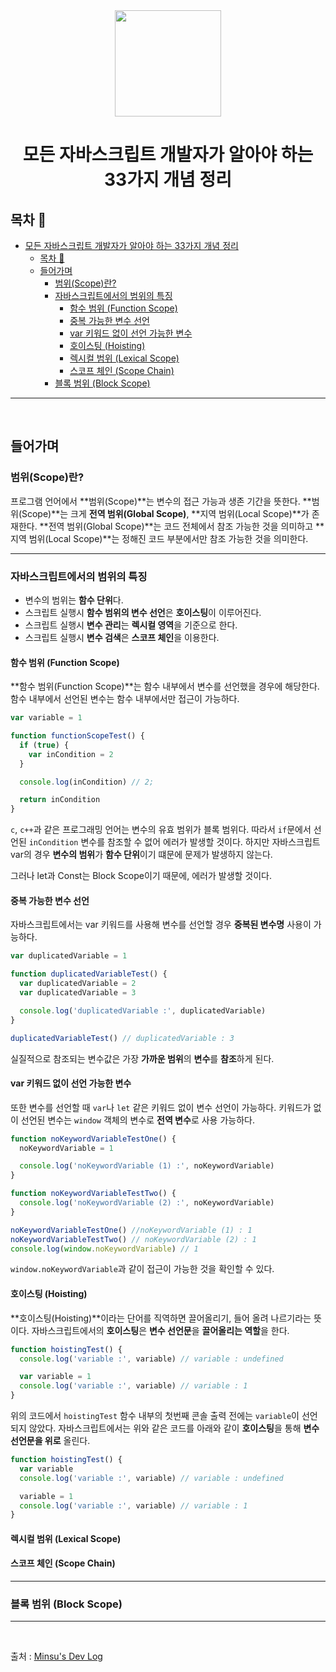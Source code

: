 <div align="center">

  <img height="170" width="170" src="https://img.icons8.com/color/344/javascript.png">

  # 모든 자바스크립트 개발자가 알아야 하는 33가지 개념 정리

</div>

## 목차 🥇

- [모든 자바스크립트 개발자가 알아야 하는 33가지 개념 정리](#모든-자바스크립트-개발자가-알아야-하는-33가지-개념-정리)
  - [목차 🥇](#목차-)
  - [들어가며](#들어가며)
    - [범위(Scope)란?](#범위scope란)
    - [자바스크립트에서의 범위의 특징](#자바스크립트에서의-범위의-특징)
      - [함수 범위 (Function Scope)](#함수-범위-function-scope)
      - [중복 가능한 변수 선언](#중복-가능한-변수-선언)
      - [var 키워드 없이 선언 가능한 변수](#var-키워드-없이-선언-가능한-변수)
      - [호이스팅 (Hoisting)](#호이스팅-hoisting)
      - [렉시컬 범위 (Lexical Scope)](#렉시컬-범위-lexical-scope)
      - [스코프 체인 (Scope Chain)](#스코프-체인-scope-chain)
    - [블록 범위 (Block Scope)](#블록-범위-block-scope)


---

<br>

## 들어가며 

### 범위(Scope)란?

프로그램 언어에서 **범위(Scope)**는 변수의 접근 가능과 생존 기간을 뜻한다.
**범위(Scope)**는 크게 **전역 범위(Global Scope)**, **지역 범위(Local Scope)**가 존재한다.
**전역 범위(Global Scope)**는 코드 전체에서 참조 가능한 것을 의미하고
**지역 범위(Local Scope)**는 정해진 코드 부분에서만 참조 가능한 것을 의미한다.

---

### 자바스크립트에서의 범위의 특징

- 변수의 범위는 **함수 단위**다.
- 스크립트 실행시 **함수 범위의 변수 선언**은 **호이스팅**이 이루어진다.
- 스크립트 실행시 **변수 관리**는 **렉시컬 영역**을 기준으로 한다.
- 스크립트 실행시 **변수 검색**은 **스코프 체인**을 이용한다.

#### 함수 범위 (Function Scope)

**함수 범위(Function Scope)**는 함수 내부에서 변수를 선언했을 경우에 해당한다. 
함수 내부에서 선언된 변수는 함수 내부에서만 접근이 가능하다.

```javascript
var variable = 1

function functionScopeTest() {
  if (true) {
    var inCondition = 2
  }

  console.log(inCondition) // 2;

  return inCondition
}
```

`c`, `c++`과 같은 프로그래밍 언어는 변수의 유효 범위가 블록 범위다.
따라서 `if`문에서 선언된 `inCondition` 변수를 참조할 수 없어 에러가 발생할 것이다.
하지만 자바스크립트 var의 경우 **변수의 범위**가 **함수 단위**이기 떄문에 문제가 발생하지 않는다.

그러나 let과 Const는 Block Scope이기 때문에, 에러가 발생할 것이다.


#### 중복 가능한 변수 선언

자바스크립트에서는 var 키워드를 사용해 변수를 선언할 경우 **중복된 변수명** 사용이 가능하다.

```javascript
var duplicatedVariable = 1

function duplicatedVariableTest() {
  var duplicatedVariable = 2
  var duplicatedVariable = 3

  console.log('duplicatedVariable :', duplicatedVariable)
}

duplicatedVariableTest() // duplicatedVariable : 3

```

실질적으로 참조되는 변수값은 가장 **가까운 범위**의 **변수**를 **참조**하게 된다.

#### var 키워드 없이 선언 가능한 변수

또한 변수를 선언할 때 `var`나 `let` 같은 키워드 없이 변수 선언이 가능하다.
키워드가 없이 선언된 변수는 `window` 객체의 변수로 **전역 변수**로 사용 가능하다.

```javascript
function noKeywordVariableTestOne() {
  noKeywordVariable = 1

  console.log('noKeywordVariable (1) :', noKeywordVariable)
}

function noKeywordVariableTestTwo() {
  console.log('noKeywordVariable (2) :', noKeywordVariable)
}

noKeywordVariableTestOne() //noKeywordVariable (1) : 1
noKeywordVariableTestTwo() // noKeywordVariable (2) : 1
console.log(window.noKeywordVariable) // 1
```

`window.noKeywordVariable`과 같이 접근이 가능한 것을 확인할 수 있다.

#### 호이스팅 (Hoisting)

**호이스팅(Hoisting)**이라는 단어를 직역하면 끌어올리기, 들어 올려 나르기라는 뜻이다.
자바스크립트에서의 **호이스팅**은 **변수 선언문**을 **끌어올리는 역할**을 한다.

```javascript
function hoistingTest() {
  console.log('variable :', variable) // variable : undefined

  var variable = 1
  console.log('variable :', variable) // variable : 1
}
```

위의 코드에서 `hoistingTest` 함수 내부의 첫번째 콘솔 출력 전에는 `variable`이 선언되지 않았다. 
자바스크립트에서는 위와 같은 코드를 아래와 같이 **호이스팅**을 통해 **변수 선언문을 위로** 올린다.

```javascript
function hoistingTest() {
  var variable
  console.log('variable :', variable) // variable : undefined

  variable = 1
  console.log('variable :', variable) // variable : 1
}
```

#### 렉시컬 범위 (Lexical Scope)


#### 스코프 체인 (Scope Chain)

---

### 블록 범위 (Block Scope)



---


<br>

출처 : [Minsu's Dev Log](https://alstn2468.github.io/Javascript/2020-05-13-FunctionScope_BlockScope_and_LexicalScope/)
